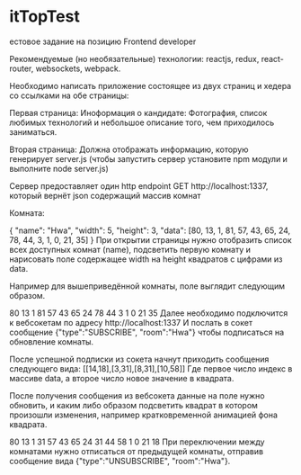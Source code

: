 # itTopTest




естовое задание на позицию Frontend developer

Рекомендуемые (но необязательные) технологии: reactjs, redux, react-router, websockets, webpack.

Необходимо написать приложение состоящее из двух страниц и хедера со ссылками на обе страницы:

Первая страница: Иноформация о кандидате: Фотография, список любимых технологий и небольшое описание того, чем приходилось заниматься.

Вторая страница: Должна отображать информацию, которую генерирует server.js (чтобы запустить сервер установите npm модули и выполните node server.js)

Сервер предоставляет один http endpoint GET http://localhost:1337, который вернёт json содержащий массив комнат

Комната:

{
  "name": "Hwa",
  "width": 5,
  "height": 3,
  "data": [80, 13, 1, 81, 57, 43, 65, 24, 78, 44, 3, 1, 0, 21, 35]
}
При открытии страницы нужно отобразить список всех доступных комнат (name), подсветить первую комнату и нарисовать поле содержащее width на height квадратов с цифрами из data.

Например для вышеприведённой комнаты, поле выглядит следующим образом.

80	13	1	81	57
43	65	24	78	44
3	1	0	21	35
Далее необходимо подключится к вебсокетам по адресу http://localhost:1337 И послать в сокет сообщение {"type":"SUBSCRIBE", "room":"Hwa"} чтобы подписаться на обновление комнаты.

После успешной подписки из сокета начнут приходить сообщения следующего вида: [[14,18],[3,31],[8,31],[10,58]] Где первое число индекс в массиве data, а второе число новое значение в квадрата.

После получения сообщения из вебсокета данные на поле нужно обновить, и каким либо образом подсветить квадрат в котором произошли изменения, например кратковременной анимацией фона квадрата.

80	13	1	31	57
43	65	24	31	44
58	1	0	21	18
При переключении между комнатами нужно отписаться от предыдущей комнаты, отправив сообщение вида {"type":"UNSUBSCRIBE", "room":"Hwa"}.

